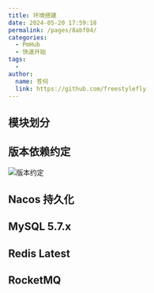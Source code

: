 ```yaml
---
title: 环境搭建
date: 2024-05-20 17:59:18
permalink: /pages/8abf04/
categories:
  - PmHub
  - 快速开始
tags:
  - 
author: 
  name: 苍何
  link: https://github.com/freestylefly
---
```


## 模块划分

## 版本依赖约定

![版本约定](https://cdn.tobebetterjavaer.com/stutymore/20240521065001.png)


## Nacos 持久化

## MySQL 5.7.x

## Redis Latest

## RocketMQ 



